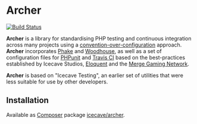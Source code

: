 # Archer

[![Build Status](https://api.travis-ci.org/IcecaveStudios/archer.png)](http://travis-ci.org/IcecaveStudios/archer)
<!--
[![Test Coverage](http://icecave.com.au/archer/coverage-report/coverage.png)](http://icecave.com.au/archer/coverage-report/index.html)
-->

**Archer** is a library for standardising PHP testing and continuous integration across many projects using a [convention-over-configuration](http://en.wikipedia.org/wiki/Convention_over_configuration]) approach. **Archer** incorporates [Phake](https://github.com/mlively/Phake) and [Woodhouse](https://github.com/IcecaveStudios/woodhouse), as well as a set of configuration files for [PHPunit](https://github.com/sebastianbergmann/phpunit) and [Travis CI](https://travis-ci.org) based on the best-practices established by Icecave Studios, [Eloquent](https://guthub.com/eloquent) and the [Merge Gaming Network](http://www.mergegaming.com).

**Archer** is based on "Icecave Testing", an earlier set of utilities that were less suitable for use by other developers.

## Installation

Available as [Composer](http://getcomposer.org) package [icecave/archer](https://packagist.org/packages/icecave/archer).
